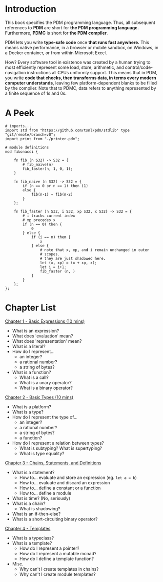 # Introduction

This book specifies the PDM programming language. Thus, all subsequent references to **PDM** are short for **the PDM programming language.** Furthermore, **PDMC** is short for **the PDM compiler**.

PDM lets you write **type-safe code** once **that runs fast anywhere.** This means native performance, in a browser or mobile sandbox, on Windows, in a Docker container, or from within Microsoft Excel.

How? Every software tool in existence was created by a human trying to most efficiently represent some load, store, arithmetic, and control/code-navigation instructions all CPUs uniformly support. This means that in PDM, you write **code that checks, then transforms data, in terms every modern computer understands**, leaving few platform-dependent blanks to be filled by the compiler. Note that to PDMC, data refers to anything represented by a finite sequence of 1s and 0s.

# A Peek

```
# imports...
import std from "https://github.com/tsnl/pdm/stdlib" type "git/remote/branch=v0";
import print from "./printer.pdm";

# module definitions
mod fibonacci {

    fn fib (n S32) -> S32 = {
        # fib_naive(n)
        fib_faster(n, 1, 0, 1);
    }
    
    fn fib_naive (n S32) -> S32 = {
        if (n == 0 or n == 1) then (1)
        else {
            fib(n-1) + fib(n-2)
        }
    };

    fn fib_faster (n S32, i S32, xp S32, x S32) -> S32 = {
        # i tracks current index
        # xp precedes x
        if (n == 0) then {
            0
        } else {
            if (i == n) then {
                x
            } else {
                # note that x, xp, and i remain unchanged in outer 
                # scopes.
                # they are just shadowed here.
                let (x, xp) = (x + xp, x);
                let i = i+1;
                fib_faster (n, )
            }
        }
    };
};
```

# Chapter List

[Chapter 1 - Basic Expressions (10 mins)]("01-basic-exps.md")
- What is an expression?
- What does 'evaluation' mean?
- What does 'representation' mean?
- What is a literal?
- How do I represent...
  - an integer?
  - a rational number?
  - a string of bytes?
- What is a function?
  - What is a call?
  - What is a unary operator?
  - What is a binary operator?

[Chapter 2 - Basic Types (10 mins)]("02-basic-types.md")
- What is a platform?
- What is a type?
- How do I represent the type of...
  - an integer?
  - a rational number?
  - a string of bytes?
  - a function?
- How do I represent a relation between types?
  - What is subtyping? What is supertyping?
  - What is type equality?

[Chapter 3 - Chains, Statements, and Definitions]("03-chains.md")
- What is a statement?
  - How to... evaluate and store an expression (eg. `let a = b`)
  - How to... evaluate and discard an expression
  - How to... define a constant or a function
  - How to... define a module
- What is time? (No, seriously)
- What is a chain?
  - What is shadowing?
- What is an if-then-else?
- What is a short-circuiting binary operator?

[Chapter 4 - Templates]("04-templates.md")
- What is a typeclass?
- What is a template?
  - How do I represent a pointer?
  - How do I represent a mutable monad?
  - How do I define a template function?
- Misc.
  - Why can't I create templates in chains?
  - Why can't I create module templates?
